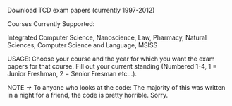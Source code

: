 Download TCD exam papers (currently 1997-2012)

Courses Currently Supported:

Integrated Computer Science, 
Nanoscience, 
Law, 
Pharmacy, 
Natural Sciences, 
Computer Science and Language, 
MSISS

USAGE:
Choose your course and the year for which you want the exam papers for that course. Fill out 
your current standing (Numbered 1-4, 1 = Junior Freshman, 2 = Senior Fresman etc...).

NOTE -> To anyone who looks at the code:
The majority of this was written in a night for a friend, the code is pretty horrible. Sorry.
